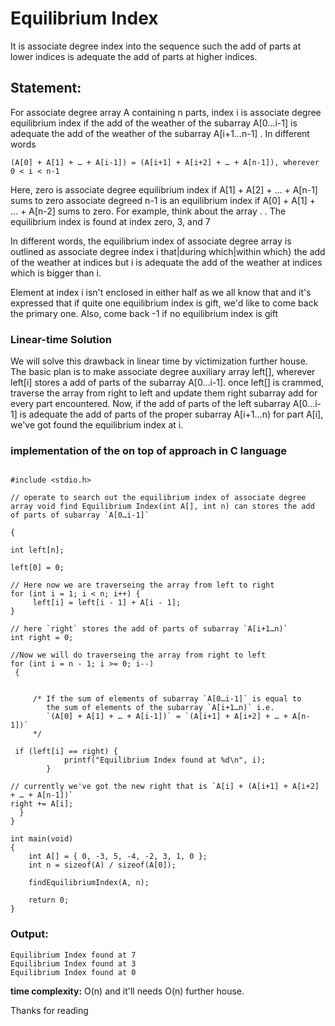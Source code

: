 # Equilibrium Index
It is associate degree index into the sequence such the add of parts at lower indices is adequate the add of parts at higher indices.

## Statement:

For associate degree array A containing n parts, index i is associate degree equilibrium index if the add of the weather of the subarray A[0…i-1] is adequate the add of the weather of the subarray A[i+1…n-1] . In different words

`(A[0] + A[1] + … + A[i-1]) = (A[i+1] + A[i+2] + … + A[n-1]), wherever 0 < i < n-1`

Here,
zero is associate degree equilibrium index if A[1] + A[2] + … + A[n-1] sums to zero associate degreed n-1 is an equilibrium index if A[0] + A[1] + … + A[n-2] sums to zero.
For example, think about the array . . The equilibrium index is found at index zero, 3, and 7

In different words, the equilibrium index of associate degree array is outlined as associate degree index i that|during which|within which} the add of the weather at indices but i is adequate the add of the weather at indices which is bigger than i.

Element at index i isn't enclosed in either half as we all know that and it's expressed that if quite one equilibrium index is gift, we'd like to come back the primary one. Also, come back -1 if no equilibrium index is gift

### Linear-time Solution

We will solve this drawback in linear time by victimization further house.
The basic plan is to make associate degree auxiliary array left[], wherever left[i] stores a add of parts of the subarray A[0…i-1]. once left[] is crammed, traverse the array from right to left and update them right subarray add for every part encountered. Now, if the add of parts of the left subarray A[0…i-1] is adequate the add of parts of the proper subarray A[i+1…n) for part A[i], we've got found the equilibrium index at i.

### implementation of the on top of approach in C language


```

#include <stdio.h>

// operate to search out the equilibrium index of associate degree array void find Equilibrium Index(int A[], int n) can stores the add of parts of subarray `A[0…i-1]`

{

int left[n];
 
left[0] = 0;

// Here now we are traverseing the array from left to right
for (int i = 1; i < n; i++) {
     left[i] = left[i - 1] + A[i - 1];
}

// here `right` stores the add of parts of subarray `A[i+1…n)`
int right = 0;

//Now we will do traverseing the array from right to left
for (int i = n - 1; i >= 0; i--)
 {
       
        
     /* If the sum of elements of subarray `A[0…i-1]` is equal to
        the sum of elements of the subarray `A[i+1…n)` i.e.
        `(A[0] + A[1] + … + A[i-1])` = `(A[i+1] + A[i+2] + … + A[n-1])`
     */

 if (left[i] == right) {
            printf("Equilibrium Index found at %d\n", i);
        }

// currently we've got the new right that is `A[i] + (A[i+1] + A[i+2] + … + A[n-1])`
right += A[i];
  }
}

int main(void)
{
    int A[] = { 0, -3, 5, -4, -2, 3, 1, 0 };
    int n = sizeof(A) / sizeof(A[0]);
 
    findEquilibriumIndex(A, n);
 
    return 0;
}
```

### Output:

```
Equilibrium Index found at 7
Equilibrium Index found at 3
Equilibrium Index found at 0
```

**time complexity:** O(n) and it'll needs O(n) further house.

Thanks for reading
